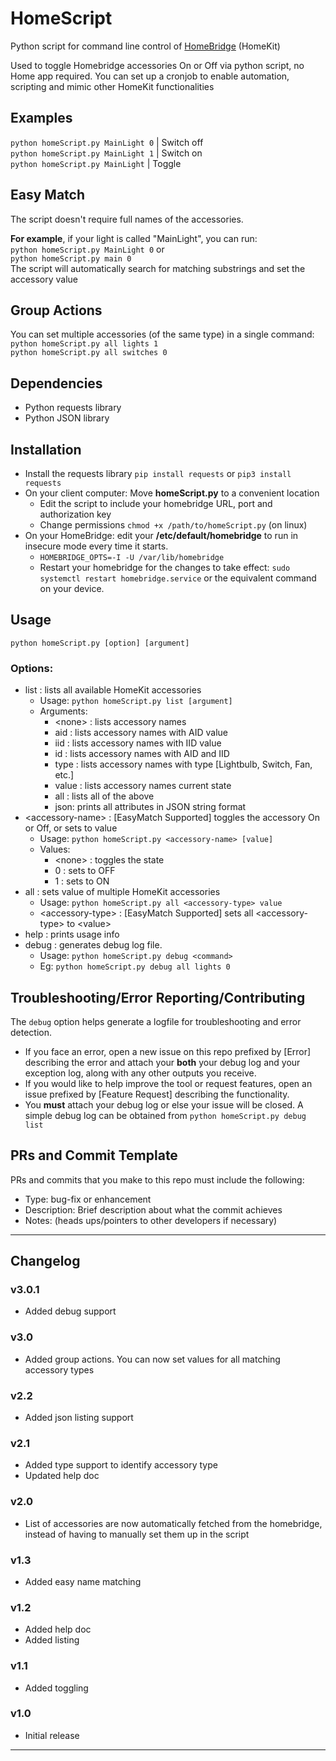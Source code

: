 # HomeScript
Python script for command line control of [HomeBridge](https://github.com/nfarina/homebridge) (HomeKit)

Used to toggle Homebridge accessories On or Off via python script, no Home app required. You can set up a cronjob to enable automation, scripting and mimic other HomeKit functionalities

## Examples
`python homeScript.py MainLight 0`  | Switch off  
`python homeScript.py MainLight 1`  | Switch on  
`python homeScript.py MainLight`   | Toggle

## Easy Match
The script doesn't require full names of the accessories.  

**For example**, if your light is called "MainLight", you can run:  
`python homeScript.py MainLight 0` or  
`python homeScript.py main 0`  
The script will automatically search for matching substrings and set the accessory value

## Group Actions
You can set multiple accessories (of the same type) in a single command:  
`python homeScript.py all lights 1`  
`python homeScript.py all switches 0`  

## Dependencies
 - Python requests library
 - Python JSON library
 
 ## Installation
  - Install the requests library `pip install requests` or `pip3 install requests`
  - On your client computer: Move **homeScript.py** to a convenient location 
    - Edit the script to include your homebridge URL, port and authorization key
    - Change permissions `chmod +x /path/to/homeScript.py` (on linux)
  - On your HomeBridge: edit your **/etc/default/homebridge** to run in insecure mode every time it starts. 
    - `HOMEBRIDGE_OPTS=-I -U /var/lib/homebridge`
    - Restart your homebridge for the changes to take effect: `sudo systemctl restart homebridge.service` or the equivalent command on your device.
    
## Usage
`python homeScript.py [option] [argument]`
### Options:
 - list : lists all available HomeKit accessories
   - Usage: `python homeScript.py list [argument]`
   - Arguments:
     - \<none\> : lists accessory names
     - aid : lists accessory names with AID value
     - iid : lists accessory names with IID value
     - id : lists accessory names with AID and IID
     - type : lists accessory names with type [Lightbulb, Switch, Fan, etc.]
     - value : lists accessory names current state
     - all : lists all of the above
     - json: prints all attributes in JSON string format
 - \<accessory-name\> : [EasyMatch Supported] toggles the accessory On or Off, or sets to value
   - Usage: `python homeScript.py <accessory-name> [value]`
   - Values:
     - \<none\> : toggles the state
     - 0 : sets to OFF
     - 1 : sets to ON
 - all : sets value of multiple HomeKit accessories
   - Usage: `python homeScript.py all <accessory-type> value`
   - \<accessory-type\> : [EasyMatch Supported] sets all \<accessory-type\> to \<value\>
 - help : prints usage info
 - debug : generates debug log file.
   - Usage: `python homeScript.py debug <command>`
   - Eg: `python homeScript.py debug all lights 0`

## Troubleshooting/Error Reporting/Contributing
The `debug` option helps generate a logfile for troubleshooting and error detection.  
 - If you face an error, open a new issue on this repo prefixed by [Error] describing the error and attach your **both** your debug log and your exception log, along with any other outputs you receive.
 - If you would like to help improve the tool or request features, open an issue prefixed by [Feature Request] describing the functionality.
 - You **must** attach your debug log or else your issue will be closed. A simple debug log can be obtained from `python homeScript.py debug list`

## PRs and Commit Template
PRs and commits that you make to this repo must include the following:  
- Type: bug-fix or enhancement
- Description: Brief description about what the commit achieves
- Notes: (heads ups/pointers to other developers if necessary)

<hr/>

## Changelog
### v3.0.1
- Added debug support

### v3.0
- Added group actions. You can now set values for all matching accessory types

### v2.2
- Added json listing support

### v2.1
- Added type support to identify accessory type
- Updated help doc

### v2.0
- List of accessories are now automatically fetched from the homebridge, instead of having to manually set them up in the script

### v1.3
- Added easy name matching

### v1.2
- Added help doc
- Added listing

### v1.1
- Added toggling

### v1.0
- Initial release

<hr/>

